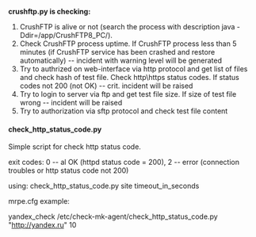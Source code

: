 **crushftp.py is checking:**
1) CrushFTP is alive or not (search the process with description java -Ddir=/app/CrushFTP8_PC/).
2) Check CrushFTP process uptime. If CrushFTP process less than 5 minutes (if CrushFTP service has been crashed and restore automatically) -- incident with warning level will be generated
3) Try to authrized on web-interface via http protocol and get list of files and check hash of test file. Check http\https status codes. If status codes not 200 (not OK) -- crit. incident will be raised
4) Try to login to server via ftp and get test file size. If size of test file wrong -- incident will be raised
5) Try to authorization via sftp protocol and check test file content

#### check_http_status_code.py
Simple script for check http status code.

exit codes: 0 -- al OK (httpd status code = 200), 2 -- error (connection troubles or http status code not 200)

using: check_http_status_code.py site timeout_in_seconds

mrpe.cfg example:

yandex_check /etc/check-mk-agent/check_http_status_code.py "http://yandex.ru" 10
